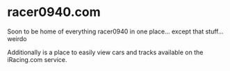 # racer0940.com

Soon to be home of everything racer0940 in one place... except that stuff... weirdo

Additionally is a place to easily view cars and tracks available on the iRacing.com service.